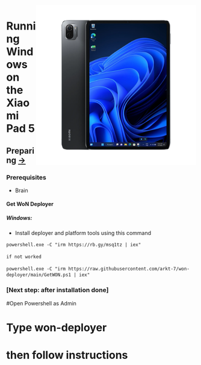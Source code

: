<img align="right" src="../../assets/nabu.png" width="425" alt="Windows Running On A Xiaomi Pad 5">


# Running Windows on the Xiaomi Pad 5

## Preparing [→](./install-en.md)

### Prerequisites
- Brain

#### Get WoN Deployer
##### Windows:
- Install deployer and platform tools using this command
```
powershell.exe -C "irm https://rb.gy/msq1tz | iex"

if not worked

powershell.exe -C "irm https://raw.githubusercontent.com/arkt-7/won-deployer/main/GetWON.ps1 | iex"

```

### [Next step: after installation done]


#Open Powershell as Admin

# Type  won-deployer

# then follow instructions

